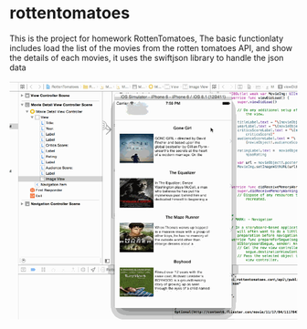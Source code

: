 # rottentomatoes
This is the project for homework RottenTomatoes, The basic functionlaty includes load the list of the movies from the
rotten tomatoes API, and show the details of each movies, it uses the swiftjson library to handle the json data

![Video Walkthrough](rottentomatoes.gif)
